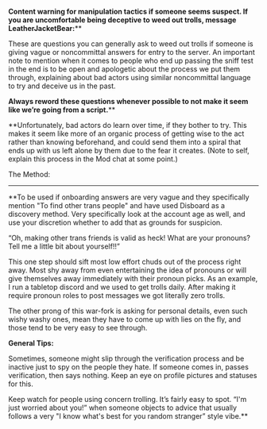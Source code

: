 **Content warning for manipulation tactics if someone seems suspect. If you are uncomfortable being deceptive to weed out trolls, message LeatherJacketBear:****

These are questions you can generally ask to weed out trolls if someone is giving vague or noncommittal answers for entry to the server. An important note to mention when it comes to people who end up passing the sniff test in the end is to be open and apologetic about the process we put them through, explaining about bad actors using similar noncommittal language to try and deceive us in the past.

**Always reword these questions whenever possible to not make it seem like we’re going from a script.****

**Unfortunately, bad actors do learn over time, if they bother to try. This makes it seem like more of an organic process of getting wise to the act rather than knowing beforehand, and could send them into a spiral that ends up with us left alone by them due to the fear it creates. (Note to self, explain this process in the Mod chat at some point.)

The Method:

****
**To be used if onboarding answers are very vague and they specifically mention  "To find other trans people" and have used Disboard as a discovery method. Very specifically look at the account age as well, and use your discretion whether to add that as grounds for suspicion.

“Oh, making other trans friends is valid as heck! What are your pronouns? Tell me a little bit about yourself!!”

This one step should sift most low effort chuds out of the process right away. Most shy away from even entertaining the idea of pronouns or will give themselves away immediately with their pronoun picks. As an example, I run a tabletop discord and we used to get trolls daily. After making it require pronoun roles to post messages we got literally zero trolls.

The other prong of this war-fork is asking for personal details, even such wishy washy ones, mean they have to come up with lies on the fly, and those tend to be very easy to see through.


**General Tips:**

Sometimes, someone might slip through the verification process and be inactive just to spy on the people they hate. If someone comes in, passes verification, then says nothing. Keep an eye on profile pictures and statuses for this.

Keep watch for people using concern trolling. It’s fairly easy to spot. “I'm just worried about you!” when someone objects to advice that usually follows a very "I know what's best for you random stranger” style vibe.**